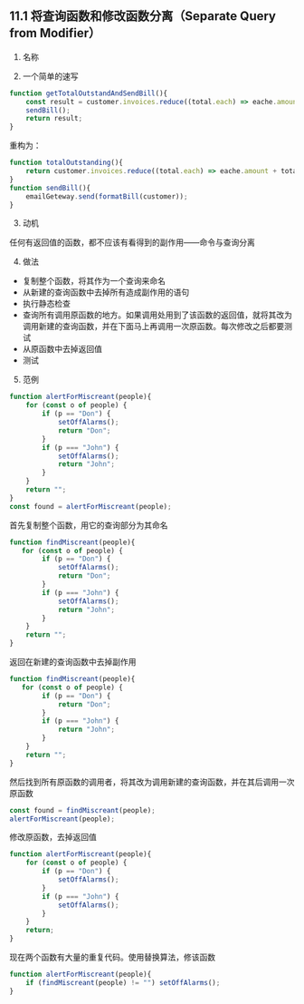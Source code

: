 ## 11.1 将查询函数和修改函数分离（Separate Query from Modifier）

1. 名称

2. 一个简单的速写

```javascript
function getTotalOutstandAndSendBill(){
    const result = customer.invoices.reduce((total.each) => eache.amount + total, 0);
    sendBill();
    return result;
}
```

重构为：

```javascript
function totalOutstanding(){
    return customer.invoices.reduce((total.each) => eache.amount + total, 0);
}
function sendBill(){
    emailGeteway.send(formatBill(customer));
}
```

3. 动机

任何有返回值的函数，都不应该有看得到的副作用——命令与查询分离

4. 做法

- 复制整个函数，将其作为一个查询来命名
- 从新建的查询函数中去掉所有造成副作用的语句
- 执行静态检查
- 查询所有调用原函数的地方。如果调用处用到了该函数的返回值，就将其改为调用新建的查询函数，并在下面马上再调用一次原函数。每次修改之后都要测试
- 从原函数中去掉返回值
- 测试

5. 范例

```javascript
function alertForMiscreant(people){
    for (const o of people) {
        if (p == "Don") {
            setOffAlarms();
            return "Don";
        }
        if (p === "John") {
            setOffAlarms();
            return "John";
        }
    }
    return "";
}
const found = alertForMiscreant(people);
```

首先复制整个函数，用它的查询部分为其命名

```javascript
function findMiscreant(people){
   for (const o of people) {
        if (p == "Don") {
            setOffAlarms();
            return "Don";
        }
        if (p === "John") {
            setOffAlarms();
            return "John";
        }
    }
    return ""; 
}
```

返回在新建的查询函数中去掉副作用

```javascript
function findMiscreant(people){
   for (const o of people) {
        if (p == "Don") {
            return "Don";
        }
        if (p === "John") {
            return "John";
        }
    }
    return ""; 
}
```

然后找到所有原函数的调用者，将其改为调用新建的查询函数，并在其后调用一次原函数

```javascript
const found = findMiscreant(people);
alertForMiscreant(people);
```

修改原函数，去掉返回值

```javascript
function alertForMiscreant(people){
    for (const o of people) {
        if (p == "Don") {
            setOffAlarms();
        }
        if (p === "John") {
            setOffAlarms();
        }
    }
    return;
}
```

现在两个函数有大量的重复代码。使用替换算法，修该函数

```javascript
function alertForMiscreant(people){
	if (findMiscreant(people) != "") setOffAlarms();
}
```

















































